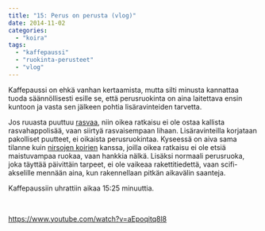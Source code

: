 ```yaml
---
title: "15: Perus on perusta (vlog)"
date: 2014-11-02
categories: 
  - "koira"
tags: 
  - "kaffepaussi"
  - "ruokinta-perusteet"
  - "vlog"
---
```


Kaffepaussi on ehkä vanhan kertaamista, mutta silti minusta kannattaa tuoda säännöllisesti esille se, että perusruokinta on aina laitettava ensin kuntoon ja vasta sen jälkeen pohtia lisäravinteiden tarvetta.

<!--more-->

Jos ruuasta puuttuu [rasvaa](https://www.katiska.eu/tieto/rasvat/rasva-ruokinnassa/ "Rasva ruokinnassa"), niin oikea ratkaisu ei ole ostaa kallista rasvahappolisää, vaan siirtyä rasvaisempaan lihaan. Lisäravinteilla korjataan pakolliset puutteet, ei oikaista perusruokintaa. Kyseessä on aiva sama tilanne kuin [nirsojen koirien](https://www.katiska.eu/katiska/jagster_poiminnat/nirppanokkia-ei-tueta/ "Nirppanokkia ei tueta") kanssa, joilla oikea ratkaisu ei ole etsiä maistuvampaa ruokaa, vaan hankkia nälkä. Lisäksi normaali perusruoka, joka täyttää päivittäin tarpeet, ei ole vaikeaa rakettitiedettä, vaan scifi-akselille mennään aina, kun rakennellaan pitkän aikavälin saanteja.

Kaffepaussiin uhrattiin aikaa 15:25 minuuttia.

 

https://www.youtube.com/watch?v=aEpoqitq8l8
